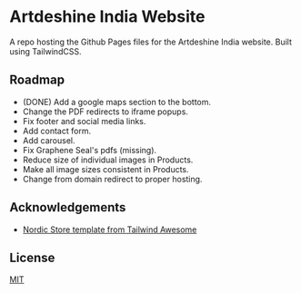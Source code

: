 # Artdeshine India Website

A repo hosting the Github Pages files for the Artdeshine India website. Built using TailwindCSS.

## Roadmap

- (DONE) Add a google maps section to the bottom.
- Change the PDF redirects to iframe popups.
- Fix footer and social media links.
- Add contact form.
- Add carousel.
- Fix Graphene Seal's pdfs (missing).
- Reduce size of individual images in Products.
- Make all image sizes consistent in Products.
- Change from domain redirect to proper hosting.

## Acknowledgements

 - [Nordic Store template from Tailwind Awesome](https://www.tailwindawesome.com/resources/nordic-store)

## License

[MIT](https://choosealicense.com/licenses/mit/)
